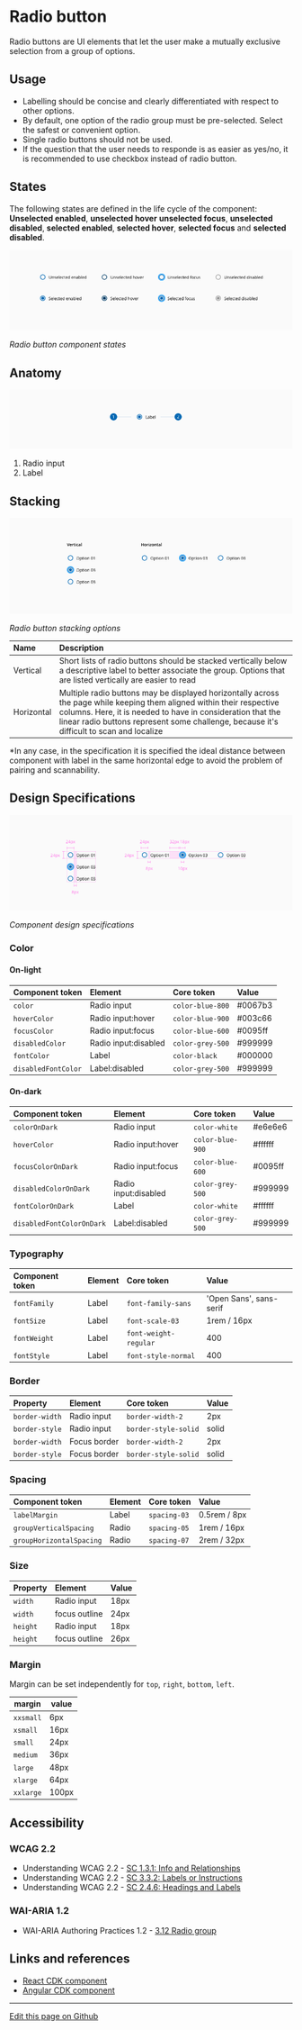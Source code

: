 # Radio button

Radio buttons are UI elements that let the user make a mutually exclusive selection from a group of options.

## Usage

* Labelling should be concise and clearly differentiated with respect to other options.
* By default, one option of the radio group must be pre-selected. Select the safest or convenient option.
* Single radio buttons should not be used.
* If the question that the user needs to responde is as easier as yes/no, it is recommended to use checkbox instead of radio button.


## States

The following states are defined in the life cycle of the component: **Unselected enabled**, **unselected hover** **unselected focus**, **unselected disabled**, **selected enabled**, **selected hover**, **selected focus** and **selected disabled**.

![Radio button component states](images/radio_states.png)

_Radio button component states_

## Anatomy

![Radio button component anatomy](images/radio_anatomy.png)

1. Radio input
2. Label

## Stacking

![Radio button stacking options](images/radio_stacking.png)

_Radio button stacking options_


| Name                  | Description           
| :-------------------- | :---------------- 
| Vertical              | Short lists of radio buttons should be stacked vertically below a descriptive label to better associate the group. Options that are listed vertically are easier to read |
| Horizontal            | Multiple radio buttons may be displayed horizontally across the page while keeping them aligned within their respective columns. Here, it is needed to have in consideration that the linear radio buttons represent some challenge, because it's difficult to scan and localize |

*In any case, in the specification it is specified the ideal distance between component with label in the same horizontal edge to avoid the problem of pairing and scannability.


## Design Specifications

![Component design specifications](images/radio_specs.png)

_Component design specifications_

### Color

#### On-light

| Component token                   | Element                 | Core token               | Value       |
| :-------------------------------- | :---------------------- | :----------------------- | :---------- |
| `color`                           | Radio input             | `color-blue-800`         | #0067b3     |
| `hoverColor`                      | Radio input:hover       | `color-blue-900`         | #003c66     |
| `focusColor`                      | Radio input:focus       | `color-blue-600`         | #0095ff     |
| `disabledColor`                   | Radio input:disabled    | `color-grey-500`         | #999999     |
| `fontColor`                       | Label                   | `color-black`            | #000000     |
| `disabledFontColor`               | Label:disabled          | `color-grey-500`         | #999999     |

#### On-dark

| Component token                   | Element                 | Core token               | Value       |
| :-------------------------------- | :---------------------- | :----------------------- | :---------- |
| `colorOnDark`                     | Radio input             | `color-white`            | #e6e6e6     |
| `hoverColor`                      | Radio input:hover       | `color-blue-900`         | #ffffff     |
| `focusColorOnDark`                | Radio input:focus       | `color-blue-600`         | #0095ff     |
| `disabledColorOnDark`             | Radio input:disabled    | `color-grey-500`         | #999999     |
| `fontColorOnDark`                 | Label                   | `color-white`            | #ffffff     |
| `disabledFontColorOnDark`         | Label:disabled          | `color-grey-500`         | #999999     |


### Typography

| Component token       | Element       | Core token            | Value                    |
| :-------------------- | :------------ | :-------------------- | :----------------------- |
| `fontFamily`          | Label         | `font-family-sans`    | 'Open Sans', sans-serif  |
| `fontSize`            | Label         | `font-scale-03`       | 1rem / 16px              |
| `fontWeight`          | Label         | `font-weight-regular` | 400                      |
| `fontStyle`           | Label         | `font-style-normal`   | 400                      |


### Border

| Property              | Element                | Core token                 | Value            |
| :-------------------- | :--------------------- | :------------------------- | :--------------- |
| `border-width`        | Radio input            | `border-width-2`           | 2px              |
| `border-style`        | Radio input            | `border-style-solid`       | solid            |
| `border-width`        | Focus border           | `border-width-2`           | 2px              |
| `border-style`        | Focus border           | `border-style-solid`       | solid            |


### Spacing

| Component token             | Element                | Core token                 | Value            |
| :-------------------------- | :--------------------- | :------------------------- | :--------------- |
| `labelMargin`               | Label                  | `spacing-03`               | 0.5rem / 8px     |
| `groupVerticalSpacing`      | Radio                  | `spacing-05`               | 1rem / 16px      |
| `groupHorizontalSpacing`    | Radio                  | `spacing-07`               | 2rem / 32px      |


### Size 

| Property              | Element                   | Value     |  
| :-------------------- | :------------------------ | :-------  | 
| `width`               | Radio input               | 18px      | 
| `width`               | focus outline             | 24px      | 
| `height`              | Radio input               | 18px      | 
| `height`              | focus outline             | 26px      |  

### Margin

Margin can be set independently for `top`, `right`, `bottom`, `left`.

margin | value
-- | --
```xxsmall``` | 6px
```xsmall``` | 16px
```small``` | 24px
```medium``` | 36px
```large``` | 48px
```xlarge``` | 64px
```xxlarge``` | 100px

## Accessibility

### WCAG 2.2

* Understanding WCAG 2.2 - [SC 1.3.1: Info and Relationships](https://www.w3.org/WAI/WCAG22/Understanding/info-and-relationships.html)
* Understanding WCAG 2.2 - [SC 3.3.2: Labels or Instructions](https://www.w3.org/WAI/WCAG22/Understanding/labels-or-instructions.html)
* Understanding WCAG 2.2 - [SC 2.4.6: Headings and Labels](https://www.w3.org/WAI/WCAG22/Understanding/headings-and-labels.html)

### WAI-ARIA 1.2

* WAI-ARIA Authoring Practices 1.2 - [3.12 Radio group](https://www.w3.org/TR/wai-aria-practices-1.2/#radiobutton)



## Links and references

* [React CDK component](https://developer.dxc.com/tools/react/next/#/components/radio)
* [Angular CDK component](https://developer.dxc.com/tools/angular/next/#/components/radio)

____________________________________________________________

[Edit this page on Github](https://github.com/dxc-technology/halstack-style-guide/blob/master/guidelines/components/radio/README.md)
